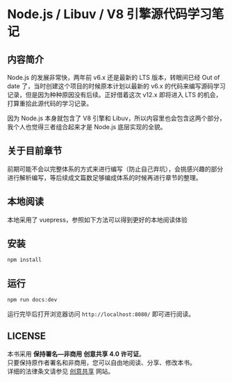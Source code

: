# Node.js / Libuv / V8 引擎源代码学习笔记

## 内容简介
Node.js 的发展非常快，两年前 v6.x 还是最新的 LTS 版本，转眼间已经 Out of date 了，当时创建这个项目的时候原本计划以最新的 v6.x 的代码来编写源码学习记录，但是因为种种原因没有后续。正好借着这次 v12.x 即将进入 LTS 的机会，打算重拾此源代码的学习记录。

因为 Node.js 本身就包含了 V8 引擎和 Libuv，所以内容里也会包含这两个部分，我个人也觉得三者组合起来才是 Node.js 底层实现的全貌。

## 关于目前章节
前期可能不会以完整体系的方式来进行编写（防止自己弃坑），会挑感兴趣的部分进行解析编写，等后续成文篇数足够编成体系的时候再进行章节的整理。

## 本地阅读

本地采用了 vuepress，参照如下方法可以得到更好的本地阅读体验

## 安装

```bash
npm install
```

## 运行

```bash
npm run docs:dev
```

运行完毕后打开浏览器访问 `http://localhost:8080/` 即可进行阅读。

## LICENSE

本书采用 **保持署名—非商用** **创意共享 4.0 许可证**。<br />只要保持原作者署名和非商用，您可以自由地阅读、分享、修改本书。<br />详细的法律条文请参见 [创意共享](https://creativecommons.org/licenses/by-nc/4.0/) 网站。